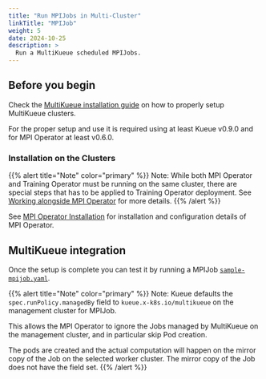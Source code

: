 ```yaml
---
title: "Run MPIJobs in Multi-Cluster"
linkTitle: "MPIJob"
weight: 5
date: 2024-10-25
description: >
  Run a MultiKueue scheduled MPIJobs.
---
```


## Before you begin

Check the [MultiKueue installation guide](/docs/tasks/manage/setup_multikueue) on how to properly setup MultiKueue clusters.

For the proper setup and use it is required using at least Kueue v0.9.0 and for MPI Operator at least v0.6.0.

### Installation on the Clusters

{{% alert title="Note" color="primary" %}}
Note: While both MPI Operator and Training Operator must be running on the same cluster, there are special steps that has to be applied to Training Operator deployment.
See [Working alongside MPI Operator](/docs/tasks/run/multikueue/kubeflow#working-alongside-mpi-operator) for more details.
{{% /alert %}}

See [MPI Operator Installation](https://www.kubeflow.org/docs/components/training/user-guides/mpi/#installation) for installation and configuration details of MPI Operator.

## MultiKueue integration

Once the setup is complete you can test it by running a MPIJob [`sample-mpijob.yaml`](/docs/tasks/run/kubeflow/mpijobs/#sample-mpijob).

{{% alert title="Note" color="primary" %}}
Note: Kueue defaults the `spec.runPolicy.managedBy` field to `kueue.x-k8s.io/multikueue` on the management cluster for MPIJob. 

This allows the MPI Operator to ignore the Jobs managed by MultiKueue on the management cluster, and in particular skip Pod creation. 

The pods are created and the actual computation will happen on the mirror copy of the Job on the selected worker cluster. 
The mirror copy of the Job does not have the field set.
{{% /alert %}}